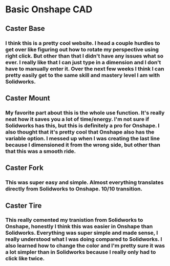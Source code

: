 # Basic Onshape CAD
## Caster Base
### I think this is a pretty cool website. I head a couple hurdles to get over like figuring out how to rotate my perspective using right click. But other than that I didn't have any issues what so ever. I really like that I can just type in a dimension and I don't have to manually enter it. Over the next few weeks I think I can pretty easily get to the same skill and mastery level I am with Solidworks.

## Caster Mount
### My favorite part about this is the whole use function. It's really neat how it saves you a lot of time/energy. I'm not sure if Solidworks has this, but this is definitely a pro for Onshape. I also thought that it's pretty cool that Onshape also has the variable option. I messed up when I was creating the last line because I dimensioned it from the wrong side, but other than that this was a smooth ride.

## Caster Fork
### This was super easy and simple. Almost everything translates directly from Solidworks to Onshape. 10/10 transition.

## Caster Tire
### This really cemented my tranistion from Solidworks to Onshape, honestly I think this was easier in Onshape than Solidworks. Everything was super simple and made sense, I really understood what I was doing compared to Solidworks. I also learned how to change the color and I'm pretty sure it was a lot simpler than in Solidworks because I really only had to click like twice.
